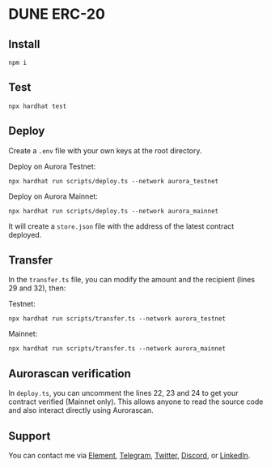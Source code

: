 # DUNE ERC-20

## Install

```shell
npm i
```

## Test

```shell
npx hardhat test
```

## Deploy

Create a `.env` file with your own keys at the root directory.

Deploy on Aurora Testnet:

```shell
npx hardhat run scripts/deploy.ts --network aurora_testnet
```

Deploy on Aurora Mainnet:

```shell
npx hardhat run scripts/deploy.ts --network aurora_mainnet
```

It will create a `store.json` file with the address of the latest contract deployed.

## Transfer

In the `transfer.ts` file, you can modify the amount and the recipient (lines 29 and 32), then:

Testnet:

```shell
npx hardhat run scripts/transfer.ts --network aurora_testnet
```

Mainnet:

```shell
npx hardhat run scripts/transfer.ts --network aurora_mainnet
```

## Aurorascan verification

In `deploy.ts`, you can uncomment the lines 22, 23 and 24 to get your contract verified (Mainnet only). This allows anyone to read the source code and also interact directly using Aurorascan.

## Support

You can contact me via [Element](https://matrix.to/#/@julienbrg:matrix.org), [Telegram](https://t.me/julienbrg), [Twitter](https://twitter.com/julienbrg), [Discord](https://discord.gg/pfkJpEb4xn), or [LinkedIn](https://www.linkedin.com/in/julienberanger/).
